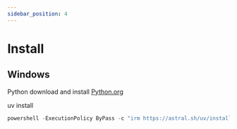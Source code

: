```yaml
---
sidebar_position: 4
---
```


# Install

## Windows


Python download and install [Python.org](https://www.python.org/downloads/)


uv install
```powershell
powershell -ExecutionPolicy ByPass -c "irm https://astral.sh/uv/install.ps1 | iex"
```
